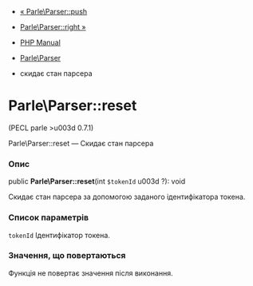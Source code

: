 - [« Parle\Parser::push](parle-parser.push.md)
- [Parle\Parser::right »](parle-parser.right.md)

- [PHP Manual](index.md)
- [Parle\Parser](class.parle-parser.md)
- скидає стан парсера

# Parle\Parser::reset

(PECL parle \>u003d 0.7.1)

Parle\Parser::reset — Скидає стан парсера

### Опис

public **Parle\Parser::reset**(int `$tokenId` u003d ?): void

Скидає стан парсера за допомогою заданого ідентифікатора
токена.

### Список параметрів

`tokenId`
Ідентифікатор токена.

### Значення, що повертаються

Функція не повертає значення після виконання.

